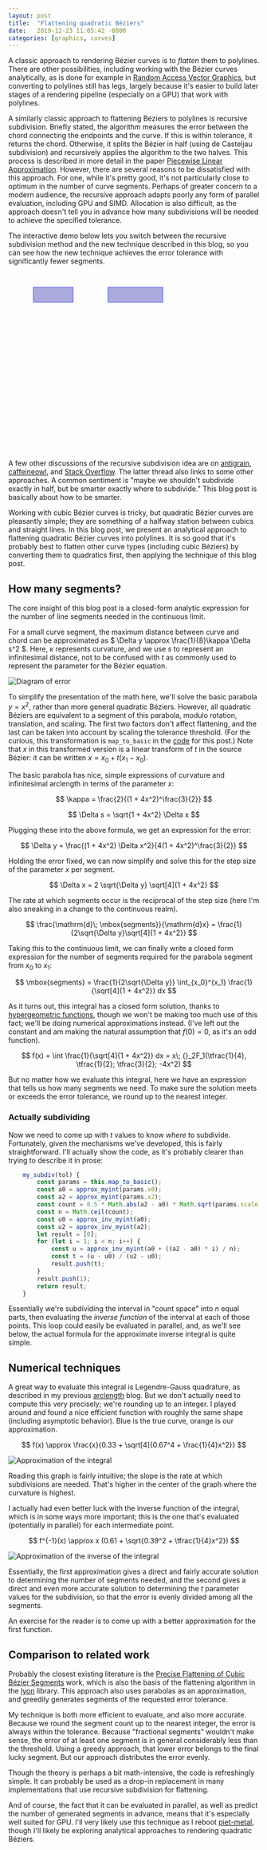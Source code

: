```yaml
---
layout: post
title:  "Flattening quadratic Béziers"
date:   2019-12-23 11:05:42 -0800
categories: [graphics, curves]
---
```

<style>
  svg {
    touch-action: none;
  }
</style>
<script type="text/x-mathjax-config">
        MathJax.Hub.Config({
                tex2jax: {
                        inlineMath: [['$', '$']]
                }
        });
</script>
<script src="https://cdnjs.cloudflare.com/ajax/libs/mathjax/2.7.0/MathJax.js?config=TeX-AMS-MML_HTMLorMML" type="text/javascript"></script>

A classic approach to rendering Bézier curves is to *flatten* them to polylines. There are other possibilities, including working with the Bézier curves analytically, as is done for example in [Random Access Vector Graphics], but converting to polylines still has legs, largely because it's easier to build later stages of a rendering pipeline (especially on a GPU) that work with polylines.

A similarly classic approach to flattening Béziers to polylines is recursive subdivision. Briefly stated, the algorithm measures the error between the chord connecting the endpoints and the curve. If this is within tolerance, it returns the chord. Otherwise, it splits the Bézier in half (using de Casteljau subdivision) and recursively applies the algorithm to the two halves. This process is described in more detail in the paper [Piecewise Linear Approximation]. However, there are several reasons to be dissatisfied with this approach. For one, while it's pretty good, it's not particularly close to optimum in the number of curve segments. Perhaps of greater concern to a modern audience, the recursive approach adapts poorly any form of parallel evaluation, including GPU and SIMD. Allocation is also difficult, as the approach doesn't tell you in advance how many subdivisions will be needed to achieve the specified tolerance.

The interactive demo below lets you switch between the recursive subdivision method and the new technique described in this blog, so you can see how the new technique achieves the error tolerance with significantly fewer segments.

<style>
svg .handle {
    pointer-events: all;
}
svg .handle:hover {
    r: 6;
}
svg .quad {
    stroke-width: 6px;
    stroke: #bbb;
}
svg .hull {
    stroke: #c44;
}
svg .polyline {
}
svg text {
    font-family: sans-serif;
}
svg .button {
    fill: #aad;
    stroke: #44f;
}
svg .button:hover {
    fill: #bbf;
}
svg text {
    pointer-events: none;
}
svg #grid line {
    stroke: #ccc;
}
img {
  margin: auto;
  margin: auto;
  display: block;
}
</style>
<svg id="s" width="700" height="500">
    <g id="grid"></g>
    <rect class="button" x="50" y="30" width="80" height="30" />
    <rect class="button" x="200" y="30" width="110" height="30" />
</svg>
<script>
const svgNS = "http://www.w3.org/2000/svg";

class Point {
    constructor(x, y) {
        this.x = x;
        this.y = y;
    }

    lerp(p2, t) {
        return new Point(this.x + (p2.x - this.x) * t, this.y + (p2.y - this.y) * t);
    }

    dist(p2) {
        return Math.hypot(p2.x - this.x, p2.y - this.y);
    }
}

// Compute an approximation to int (1 + 4x^2) ^ -0.25 dx
// This isn't especially good but will do.
function approx_myint(x) {
   const d = 0.67; 
   return x / (1 - d + Math.pow(Math.pow(d, 4) + 0.25 * x * x, 0.25));
}

// Approximate the inverse of the function above.
// This is better.
function approx_inv_myint(x) {
    const b = 0.39;
    return x * (1 - b + Math.sqrt(b * b + 0.25 * x * x));
}

class QuadBez {
    constructor(x0, y0, x1, y1, x2, y2) {
        this.x0 = x0;
        this.y0 = y0;
        this.x1 = x1;
        this.y1 = y1;
        this.x2 = x2;
        this.y2 = y2;
    }

    to_svg_path() {
        return `M${this.x0} ${this.y0} Q${this.x1} ${this.y1} ${this.x2} ${this.y2}`
    }

    eval(t) {
        const mt = 1 - t;
        const x = this.x0 * mt * mt + 2 * this.x1 * t * mt + this.x2 * t * t;
        const y = this.y0 * mt * mt + 2 * this.y1 * t * mt + this.y2 * t * t;
        return new Point(x, y);
    }

    subsegment(t0, t1) {
        const p0 = this.eval(t0);
        const p2 = this.eval(t1);
        const dt = t1 - t0;
        const p1x = p0.x + (this.x1 - this.x0 + t0 * (this.x2 - 2 * this.x1 + this.x0)) * dt;
        const p1y = p0.y + (this.y1 - this.y0 + t0 * (this.y2 - 2 * this.y1 + this.y0)) * dt;
        return new QuadBez(p0.x, p0.y, p1x, p1y, p2.x, p2.y);
    }

    // The maximum error between a chord and the quadratic Bézier.
    // Note: this isn't quite right for extreme examples.
    error() {
        const x1 = this.x1 - this.x0;
        const y1 = this.y1 - this.y0;
        const x2 = this.x2 - this.x0;
        const y2 = this.y2 - this.y0;
        const t = (x1 * x2 + y1 * y2) / (x2 * x2 + y2 * y2);
        const u = Math.min(Math.max(t, 0), 1);
        const p = new Point(this.x0, this.y0).lerp(new Point(this.x2, this.y2), u);
        return 0.5 * p.dist(new Point(this.x1, this.y1));
    }

    // Determine the x values and scaling to map to y=x^2
    map_to_basic() {
        const ddx = 2 * this.x1 - this.x0 - this.x2;
        const ddy = 2 * this.y1 - this.y0 - this.y2;
        const u0 = (this.x1 - this.x0) * ddx + (this.y1 - this.y0) * ddy;
        const u2 = (this.x2 - this.x1) * ddx + (this.y2 - this.y1) * ddy;
        const cross = (this.x2 - this.x0) * ddy - (this.y2 - this.y0) * ddx;
        const x0 = u0 / cross;
        const x2 = u2 / cross;
        // There's probably a more elegant formulation of this...
        const scale = Math.abs(cross) / (Math.hypot(ddx, ddy) * Math.abs(x2 - x0));
        return {x0: x0, x2: x2, scale: scale, cross: cross};
    }

    recurse_subdiv_inner(tol, t0, t1, result) {
        const q = this.subsegment(t0, t1);
        if (q.error() <= tol) {
            result.push(t1);
        } else {
            const tm = (t0 + t1) * 0.5;
            this.recurse_subdiv_inner(tol, t0, tm, result);
            this.recurse_subdiv_inner(tol, tm, t1, result);
        }
    }

    recurse_subdiv(tol) {
        const result = [0]
        this.recurse_subdiv_inner(tol, 0, 1, result);
        return result;
    }

    // Subdivide using fancy algorithm.
    my_subdiv(tol) {
        const params = this.map_to_basic();
        const a0 = approx_myint(params.x0);
        const a2 = approx_myint(params.x2);
        const count =  0.5 * Math.abs(a2 - a0) * Math.sqrt(params.scale / tol);
        const n = Math.ceil(count);
        const u0 = approx_inv_myint(a0);
        const u2 = approx_inv_myint(a2);
        let result = [0];
        for (let i = 1; i < n; i++) {
            const u = approx_inv_myint(a0 + ((a2 - a0) * i) / n);
            const t = (u - u0) / (u2 - u0);
            result.push(t);
        }
        result.push(1);
        return result;
    }
}

//for (let i = 0; i < sub.length - 1; i++) {
//    console.log(qb.subsegment(sub[i], sub[i + 1]).error());
//}

class QuadUi {
    constructor(id) {
        this.root = document.getElementById(id);

        this.root.addEventListener("pointerdown", e => {
            this.root.setPointerCapture(e.pointerId);
            this.onPointerDown(e);
            e.preventDefault();
            e.stopPropagation();
        });
        this.root.addEventListener("pointermove", e => {
            this.onPointerMove(e);
            e.preventDefault();
            e.stopPropagation();
        });
        this.root.addEventListener("pointerup", e => {
            this.root.releasePointerCapture(e.pointerId);
            this.onPointerUp(e);
            e.preventDefault();
            e.stopPropagation();
        });

        this.pts = [new Point(200, 450), new Point(400, 450), new Point(600, 50)];
        this.quad = this.make_stroke();
        this.quad.classList.add("quad");
        this.polyline = this.make_stroke();
        this.polyline.classList.add("polyline");
        this.hull = this.make_stroke();
        this.hull.classList.add("hull");
        this.handles = [];
        for (let pt of this.pts) {
            this.handles.push(this.make_handle(pt));
        }
        this.n_label = this.make_text(500, 50);
        this.type_label = this.make_text(90, 50);
        this.type_label.setAttribute("text-anchor", "middle");
        this.thresh_label = this.make_text(210, 50);
        this.pips = [];
        this.method = "analytic";
        this.grid = 20;
        this.thresh = 1.0;
        this.renderGrid(true);
        this.update();

        this.current_obj = null;
    }

    onPointerDown(e) {
        const x = e.offsetX;
        const y = e.offsetY;
        if (x >= 50 && x <= 130 && y >= 30 && y <= 60) {
            if (this.method == "analytic") {
                this.method = "recursive";
            } else {
                this.method = "analytic";
            }
            this.update();
            return;
        }
        if (x >= 200 && x <= 310 && y >= 30 && y <= 60) {
            if (this.thresh == 1.0) {
                this.thresh = 0.5;
            } else if (this.thresh == 0.5) {
                this.thresh = 0.2;
            } else if (this.thresh == 0.2) {
                this.thresh = 0.1;
            } else if (this.thresh == 0.1) {
                this.thresh = 10.0;
            } else if (this.thresh == 10.0) {
                this.thresh = 5.0;
            } else if (this.thresh == 5.0) {
                this.thresh = 2.0;
            } else if (this.thresh == 2.0) {
                this.thresh = 1.0;
            }
            this.update();
            return;
        }
        for (let i = 0; i < this.pts.length; i++) {
            if (Math.hypot(x - this.pts[i].x, y - this.pts[i].y) < 10) {
                this.current_obj = i;
            }
        }
    }

    onPointerMove(e) {
        if (this.current_obj !== null) {
            const i = this.current_obj;
            const x = e.offsetX;
            const y = e.offsetY;
            this.pts[i] = new Point(x, y);
            this.handles[i].setAttribute("cx", x);
            this.handles[i].setAttribute("cy", y);
            this.update();
        }
    }

    onPointerUp(e) {
        this.current_obj = null;
    }

    renderGrid(visible) {
        let grid = document.getElementById("grid");
        //this.ui.removeAllChildren(grid);
        if (!visible) return;
        let w = 700;
        let h = 500;
        for (let i = 0; i < w; i += this.grid) {
            let line = document.createElementNS(svgNS, "line");
            line.setAttribute("x1", i);
            line.setAttribute("y1", 0);
            line.setAttribute("x2", i);
            line.setAttribute("y2", h);
            grid.appendChild(line);
        }
        for (let i = 0; i < h; i += this.grid) {
            let line = document.createElementNS(svgNS, "line");
            line.setAttribute("x1", 0);
            line.setAttribute("y1", i);
            line.setAttribute("x2", w);
            line.setAttribute("y2", i);
            grid.appendChild(line);
        }
    }

    make_handle(p) {
        const circle = this.plot(p.x, p.y, "blue", 5);
        circle.classList.add("handle");
        return circle;
    }

    make_stroke(qb) {
        const path = document.createElementNS(svgNS, "path");
        path.setAttribute("fill", "none");
        path.setAttribute("stroke", "blue");
        this.root.appendChild(path);
        return path;
    }

    make_text(x, y) {
        const text = document.createElementNS(svgNS, "text");
        text.setAttribute("x", x);
        text.setAttribute("y", y);
        this.root.appendChild(text);
        return text;
    }

    plot(x, y, color = "black", r = 2) {
        let circle = document.createElementNS(svgNS, "circle");
        circle.setAttribute("cx", x);
        circle.setAttribute("cy", y);
        circle.setAttribute("r", r);
        circle.setAttribute("fill", color)
        this.root.appendChild(circle);
        return circle;
    }

    update() {
        for (let pip of this.pips) {
            pip.remove();
        }
        this.pips = [];
        const p0 = this.pts[0];
        const p1 = this.pts[1];
        const p2 = this.pts[2];
        const qb = new QuadBez(p0.x, p0.y, p1.x, p1.y, p2.x, p2.y);
        this.quad.setAttribute("d", qb.to_svg_path());

        const h = `M${p0.x} ${p0.y}L${p1.x} ${p1.y}L${p2.x} ${p2.y}`;
        this.hull.setAttribute("d", h);

        const tol = this.thresh;
        let sub;
        if (this.method == "analytic") {
            sub = qb.my_subdiv(tol);
        } else {
            sub = qb.recurse_subdiv(tol);
        }
        const n = sub.length - 1;
        let p = "";
        for (let t of sub) {
            const xy = qb.eval(t);
            this.pips.push(this.plot(xy.x, xy.y));
            if (p == "") {
                p = `M${xy.x} ${xy.y}`;
            } else {
                p += `L${xy.x} ${xy.y}` 
            }
        }
        this.polyline.setAttribute("d", p);
        this.n_label.textContent = `n = ${n}`;
        this.type_label.textContent = this.method;
        this.thresh_label.textContent = `threshold: ${this.thresh}`;
    }
}

new QuadUi("s");
</script>


A few other discussions of the recursive subdivision idea are on [antigrain], [caffeineowl], and [Stack Overflow]. The latter thread also links to some other approaches. A common sentiment is "maybe we shouldn't subdivide exactly in half, but be smarter exactly where to subdivide." This blog post is basically about how to be smarter.

Working with cubic Bézier curves is tricky, but quadratic Bézier curves are pleasantly simple; they are something of a halfway station between cubics and straight lines. In this blog post, we present an analytical approach to flattening quadratic Bézier curves into polylines. It is so good that it's probably best to flatten other curve types (including cubic Béziers) by converting them to quadratics first, then applying the technique of this blog post.

## How many segments?

The core insight of this blog post is a closed-form analytic expression for the number of line segments needed in the continuous limit.

For a small curve segment, the maximum distance between curve and chord can be approximated as $ \Delta y \approx \frac{1}{8}\kappa \Delta s^2 $. Here, $\kappa$ represents curvature, and we use $s$ to represent an infinitesimal distance, not to be confused with $t$ as commonly used to represent the parameter for the Bézier equation.

![Diagram of error](/assets/chord_error.svg)

To simplify the presentation of the math here, we'll solve the basic parabola $y = x^2$, rather than more general quadratic Béziers. However, all quadratic Béziers are equivalent to a segment of this parabola, modulo rotation, translation, and scaling. The first two factors don't affect flattening, and the last can be taken into account by scaling the tolerance threshold. (For the curious, this transformation is `map_to_basic` in the [code] for this post.) Note that $x$ in this transformed version is a linear transform of $t$ in the source Bézier: it can be written $x = x_0 + t(x_1 - x_0)$.

The basic parabola has nice, simple expressions of curvature and infinitesimal arclength in terms of the parameter $x$:


$$
\kappa = \frac{2}{(1 + 4x^2)^\frac{3}{2}}
$$

$$
\Delta s = \sqrt{1 + 4x^2} \Delta x
$$

Plugging these into the above formula, we get an expression for the error:

$$
\Delta y = \frac{(1 + 4x^2) \Delta x^2}{4(1 + 4x^2)^\frac{3}{2}}
$$

Holding the error fixed, we can now simplify and solve this for the step size of the parameter $x$ per segment.

$$
\Delta x = 2  \sqrt{\Delta y} \sqrt[4]{1 + 4x^2}
$$

The rate at which segments occur is the reciprocal of the step size (here I'm also sneaking in a change to the continuous realm).

$$
\frac{\mathrm{d}\; \mbox{segments}}{\mathrm{d}x} = \frac{1}{2\sqrt{\Delta y}\sqrt[4]{1 + 4x^2}}
$$

Taking this to the continuous limit, we can finally write a closed form expression for the number of segments required for the parabola segment from $x_0$ to $x_1$:

$$
\mbox{segments} =  \frac{1}{2\sqrt{\Delta y}} \int_{x_0}^{x_1} \frac{1}{\sqrt[4]{1 + 4x^2}} dx
$$

As it turns out, this integral has a closed form solution, thanks to [hypergeometric functions][Hypergeometric function], though we won't be making too much use of this fact; we'll be doing numerical approximations instead. (I've left out the constant and am making the natural assumption that $f(0) = 0$, as it's an odd function).

$$
f(x) = \int \frac{1}{\sqrt[4]{1 + 4x^2}} dx = x\; {}_2F_1(\tfrac{1}{4}, \tfrac{1}{2}; \tfrac{3}{2}; -4x^2)
$$

But no matter how we evaluate this integral, here we have an expression that tells us how many segments we need. To make sure the solution meets or exceeds the error tolerance, we round up to the nearest integer.

### Actually subdividing

Now we need to come up with $t$ values to know *where* to subdivide. Fortunately, given the mechanisms we've developed, this is fairly straightforward. I'll actually show the code, as it's probably clearer than trying to describe it in prose:

```javascript
    my_subdiv(tol) {
        const params = this.map_to_basic();
        const a0 = approx_myint(params.x0);
        const a2 = approx_myint(params.x2);
        const count = 0.5 * Math.abs(a2 - a0) * Math.sqrt(params.scale / tol);
        const n = Math.ceil(count);
        const u0 = approx_inv_myint(a0);
        const u2 = approx_inv_myint(a2);
        let result = [0];
        for (let i = 1; i < n; i++) {
            const u = approx_inv_myint(a0 + ((a2 - a0) * i) / n);
            const t = (u - u0) / (u2 - u0);
            result.push(t);
        }
        result.push(1);
        return result;
    }
```
Essentially we're subdividing the interval in "count space" into $n$ equal parts, then evaluating the *inverse function* of the interval at each of those points. This loop could easily be evaluated in parallel, and, as we'll see below, the actual formula for the approximate inverse integral is quite simple.

## Numerical techniques

A great way to evaluate this integral is Legendre-Gauss quadrature, as described in my previous [arclength] blog. But we don't actually need to compute this very precisely; we're rounding up to an integer. I played around and found a nice efficient function with roughly the same shape (including asymptotic behavior). Blue is the true curve, orange is our approximation.

$$
f(x) \approx \frac{x}{0.33 + \sqrt[4]{0.67^4 + \frac{1}{4}x^2}}
$$

<!-- Todo: I'd like better images, these are screenshots from colab -->
![Approximation of the integral](/assets/flatten_approx.png)

Reading this graph is fairly intuitive; the slope is the rate at which subdivisions are needed. That's higher in the center of the graph where the curvature is highest.

I actually had even better luck with the inverse function of the integral, which is in some ways more important; this is the one that's evaluated (potentially in parallel) for each intermediate point.

$$
f^{-1}(x) \approx x (0.61 + \sqrt{0.39^2 + \tfrac{1}{4}x^2})
$$

![Approximation of the inverse of the integral](/assets/flatten_inverse_approx.png)

Essentially, the first approximation gives a direct and fairly accurate solution to determining the number of segments needed, and the second gives a direct and even more accurate solution to determining the $t$ parameter values for the subdivision, so that the error is evenly divided among all the segments.

An exercise for the reader is to come up with a better approximation for the first function.

## Comparison to related work

Probably the closest existing literature is the [Precise Flattening of Cubic Bézier Segments] work, which is also the basis of the flattening algorithm in the [lyon] library. This approach also uses parabolas as an approximation, and greedily generates segments of the requested error tolerance.

My technique is both more efficient to evaluate, and also more accurate. Because we round the segment count up to the nearest integer, the error is always within the tolerance. Because "fractional segments" wouldn't make sense, the error of at least one segment is in general considerably less than the threshold. Using a greedy approach, that lower error belongs to the final lucky segment. But our approach distributes the error evenly.

Though the theory is perhaps a bit math-intensive, the code is refreshingly simple. It can probably be used as a drop-in replacement in many implementations that use recursive subdivision for flattening.

And of course, the fact that it can be evaluated in parallel, as well as predict the number of generated segments in advance, means that it's especially well suited for GPU. I'll very likely use this technique as I reboot [piet-metal], though I'll likely be exploring analytical approaches to rendering quadratic Béziers.

[Random Access Vector Graphics]: http://hhoppe.com/proj/ravg/
[caffeineowl]: http://www.caffeineowl.com/graphics/2d/vectorial/bezierintro.html
[Piecewise Linear Approximation]: http://citeseerx.ist.psu.edu/viewdoc/download?doi=10.1.1.86.162&rep=rep1&type=pdf
[antigrain]: https://web.archive.org/web/20190329074058/http://antigrain.com:80/research/adaptive_bezier/index.html
[Stack Overflow]: https://stackoverflow.com/questions/9247564/convert-bezier-curve-to-polygonal-chain
[Fast, Precise Flattening of Cubic Bézier Segment Offset Curves]: https://web.archive.org/web/20170911131001/http://cis.usouthal.edu/~hain/general/Publications/Bezier/Bezier%20Offset%20Curves.pdf
[lyon]: https://docs.rs/lyon/0.4.1/lyon/Bézier/index.html#flattening
[Precise Flattening of Cubic Bézier Segments]: https://pdfs.semanticscholar.org/8963/c06a92d6ca8868348b0930bbb800ff6e7920.pdf
[code]: https://github.com/raphlinus/raphlinus.github.io/tree/master/_posts/2019-12-23-flatten-quadbez.md
[Hypergeometric function]: https://en.wikipedia.org/wiki/Hypergeometric_function
[arclength]: https://raphlinus.github.io/curves/2018/12/28/bezier-arclength.html
[piet-metal]: https://github.com/linebender/piet-metal
